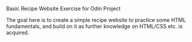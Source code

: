 Basic Recipe Website Exercise for Odin Project

The goal here is to create a simple recipe website to practice some HTML fundamentals, and build on it as further knowledge on HTML/CSS etc. is acquired.